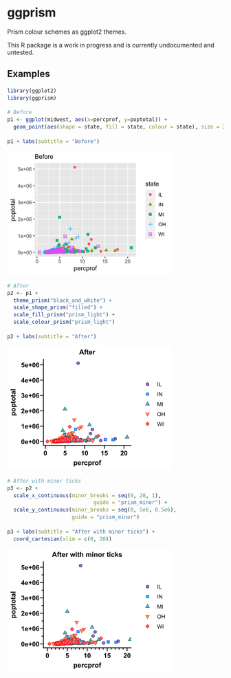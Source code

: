 ggprism
================

<!-- README.md is generated from README.Rmd. Please edit that file -->

Prism colour schemes as ggplot2 themes.

This R package is a work in progress and is currently undocumented and
untested.

## Examples

``` r
library(ggplot2)
library(ggprism)

# Before
p1 <- ggplot(midwest, aes(x=percprof, y=poptotal)) +
  geom_point(aes(shape = state, fill = state, colour = state), size = 2)

p1 + labs(subtitle = "Before")
```

<img src="man/figures/ex-before-1.png" width="384" />

``` r
# After
p2 <- p1 + 
  theme_prism("black_and_white") + 
  scale_shape_prism("filled") + 
  scale_fill_prism("prism_light") + 
  scale_colour_prism("prism_light")

p2 + labs(subtitle = "After")
```

<img src="man/figures/ex-after-1.png" width="384" />

``` r
# After with minor ticks
p3 <- p2 + 
  scale_x_continuous(minor_breaks = seq(0, 20, 1), 
                            guide = "prism_minor") + 
  scale_y_continuous(minor_breaks = seq(0, 5e6, 0.5e6), 
                     guide = "prism_minor")

p3 + labs(subtitle = "After with minor ticks") + 
  coord_cartesian(xlim = c(0, 20))
```

<img src="man/figures/ex-ticks-1.png" width="384" />
